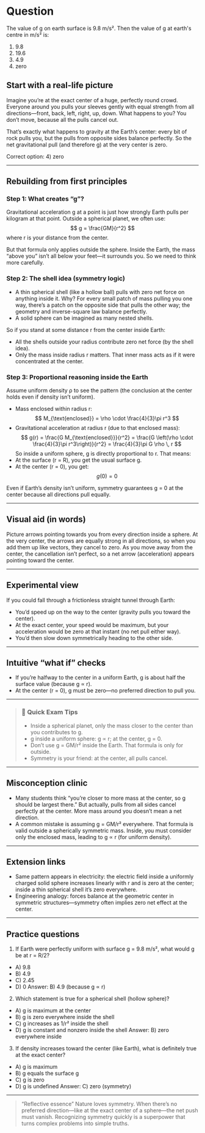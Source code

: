 # Question
The value of g on earth surface is 9.8 m/s². Then the value of g at earth's centre in m/s² is:  
1) 9.8  
2) 19.6  
3) 4.9  
4) zero


## Start with a real-life picture

Imagine you’re at the exact center of a huge, perfectly round crowd. Everyone around you pulls your sleeves gently with equal strength from all directions—front, back, left, right, up, down. What happens to you? You don’t move, because all the pulls cancel out.

That’s exactly what happens to gravity at the Earth’s center: every bit of rock pulls you, but the pulls from opposite sides balance perfectly. So the net gravitational pull (and therefore g) at the very center is zero.

Correct option: 4) zero

---

## Rebuilding from first principles

### Step 1: What creates “g”?
Gravitational acceleration g at a point is just how strongly Earth pulls per kilogram at that point. Outside a spherical planet, we often use:
$$
g = \frac{GM}{r^2}
$$
where r is your distance from the center.

But that formula only applies outside the sphere. Inside the Earth, the mass “above you” isn’t all below your feet—it surrounds you. So we need to think more carefully.

### Step 2: The shell idea (symmetry logic)
- A thin spherical shell (like a hollow ball) pulls with zero net force on anything inside it. Why? For every small patch of mass pulling you one way, there’s a patch on the opposite side that pulls the other way; the geometry and inverse-square law balance perfectly.
- A solid sphere can be imagined as many nested shells.

So if you stand at some distance r from the center inside Earth:
- All the shells outside your radius contribute zero net force (by the shell idea).
- Only the mass inside radius r matters. That inner mass acts as if it were concentrated at the center.

### Step 3: Proportional reasoning inside the Earth
Assume uniform density ρ to see the pattern (the conclusion at the center holds even if density isn’t uniform).

- Mass enclosed within radius r:
$$
M_{\text{enclosed}} = \rho \cdot \frac{4}{3}\pi r^3
$$
- Gravitational acceleration at radius r (due to that enclosed mass):
$$
g(r) = \frac{G M_{\text{enclosed}}}{r^2}
     = \frac{G \left(\rho \cdot \frac{4}{3}\pi r^3\right)}{r^2}
     = \frac{4}{3}\pi G \rho \, r
$$
So inside a uniform sphere, g is directly proportional to r. That means:
- At the surface (r = R), you get the usual surface g.
- At the center (r = 0), you get:
$$
g(0) = 0
$$

Even if Earth’s density isn’t uniform, symmetry guarantees g = 0 at the center because all directions pull equally.

---

## Visual aid (in words)

Picture arrows pointing towards you from every direction inside a sphere. At the very center, the arrows are equally strong in all directions, so when you add them up like vectors, they cancel to zero. As you move away from the center, the cancellation isn’t perfect, so a net arrow (acceleration) appears pointing toward the center.

---

## Experimental view

If you could fall through a frictionless straight tunnel through Earth:
- You’d speed up on the way to the center (gravity pulls you toward the center).
- At the exact center, your speed would be maximum, but your acceleration would be zero at that instant (no net pull either way).
- You’d then slow down symmetrically heading to the other side.

---

## Intuitive “what if” checks

- If you’re halfway to the center in a uniform Earth, g is about half the surface value (because g ∝ r).
- At the center (r = 0), g must be zero—no preferred direction to pull you.

---

> ### 🧠 Quick Exam Tips
> - Inside a spherical planet, only the mass closer to the center than you contributes to g.
> - g inside a uniform sphere: g ∝ r; at the center, g = 0.
> - Don’t use g = GM/r² inside the Earth. That formula is only for outside.
> - Symmetry is your friend: at the center, all pulls cancel.

---

## Misconception clinic

- Many students think “you’re closer to more mass at the center, so g should be largest there.” But actually, pulls from all sides cancel perfectly at the center. More mass around you doesn’t mean a net direction.
- A common mistake is assuming g = GM/r² everywhere. That formula is valid outside a spherically symmetric mass. Inside, you must consider only the enclosed mass, leading to g ∝ r (for uniform density).

---

## Extension links

- Same pattern appears in electricity: the electric field inside a uniformly charged solid sphere increases linearly with r and is zero at the center; inside a thin spherical shell it’s zero everywhere.
- Engineering analogy: forces balance at the geometric center in symmetric structures—symmetry often implies zero net effect at the center.

---

## Practice questions

1) If Earth were perfectly uniform with surface g = 9.8 m/s², what would g be at r = R/2?
- A) 9.8
- B) 4.9
- C) 2.45
- D) 0
Answer: B) 4.9 (because g ∝ r)

2) Which statement is true for a spherical shell (hollow sphere)?
- A) g is maximum at the center
- B) g is zero everywhere inside the shell
- C) g increases as 1/r² inside the shell
- D) g is constant and nonzero inside the shell
Answer: B) zero everywhere inside

3) If density increases toward the center (like Earth), what is definitely true at the exact center?
- A) g is maximum
- B) g equals the surface g
- C) g is zero
- D) g is undefined
Answer: C) zero (symmetry)

---

> “Reflective essence”
> Nature loves symmetry. When there’s no preferred direction—like at the exact center of a sphere—the net push must vanish. Recognizing symmetry quickly is a superpower that turns complex problems into simple truths.